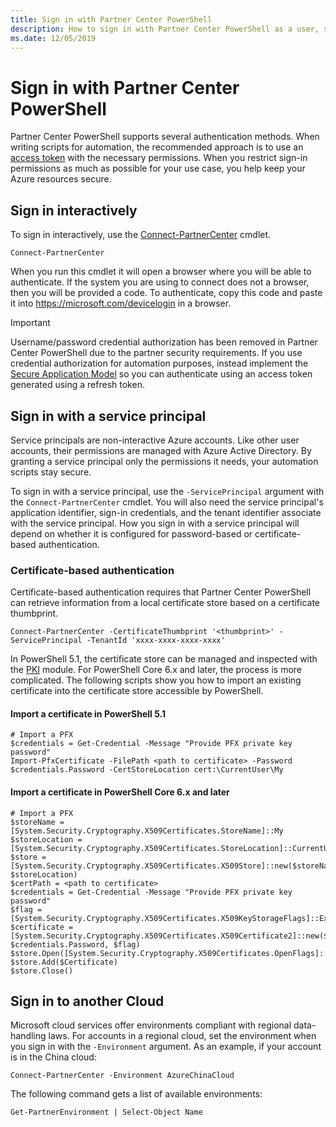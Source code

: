 ```yaml
---
title: Sign in with Partner Center PowerShell
description: How to sign in with Partner Center PowerShell as a user, service principal, or access token.
ms.date: 12/05/2019
---
```


# Sign in with Partner Center PowerShell

Partner Center PowerShell supports several authentication methods. When writing scripts for automation, the recommended approach is to use an [access token](multi-factor-auth.md) with the necessary permissions. When you restrict sign-in permissions as much as possible for your use case, you help keep your Azure resources secure.

## Sign in interactively

To sign in interactively, use the [Connect-PartnerCenter](/powershell/module/partnercenter/connect-partnercenter) cmdlet.

```azurepowershell-interactive
Connect-PartnerCenter
```

When you run this cmdlet it will open a browser where you will be able to authenticate. If the system you are using to connect does not a browser, then you will be provided a code. To authenticate, copy this code and paste it into <https://microsoft.com/devicelogin> in a browser.

> [!IMPORTANT]
> Username/password credential authorization has been removed in Partner Center PowerShell due to the partner security requirements. If you use credential authorization for automation purposes, instead implement the [Secure Application Model](multi-factor-auth.md) so you can authenticate using an access token generated using a refresh token.

## Sign in with a service principal

Service principals are non-interactive Azure accounts. Like other user accounts, their permissions are managed with Azure Active Directory. By granting a service principal only the permissions it needs, your automation scripts stay secure.

To sign in with a service principal, use the `-ServicePrincipal` argument with the `Connect-PartnerCenter` cmdlet. You will also need the service principal's application identifier, sign-in credentials, and the tenant identifier associate with the service principal. How you sign in with a service principal will depend on whether it is configured for password-based or certificate-based authentication.

### Certificate-based authentication

Certificate-based authentication requires that Partner Center PowerShell can retrieve information from a local certificate store based on a certificate thumbprint.

```azurepowershell-interactive
Connect-PartnerCenter -CertificateThumbprint '<thumbprint>' -ServicePrincipal -TenantId 'xxxx-xxxx-xxxx-xxxx'
```

In PowerShell 5.1, the certificate store can be managed and inspected with the [PKI](/powershell/module/pki) module. For PowerShell Core 6.x and later, the process is more complicated. The following scripts show you how to import an existing certificate into the certificate store accessible by PowerShell.

#### Import a certificate in PowerShell 5.1

```azurepowershell-interactive
# Import a PFX
$credentials = Get-Credential -Message "Provide PFX private key password"
Import-PfxCertificate -FilePath <path to certificate> -Password $credentials.Password -CertStoreLocation cert:\CurrentUser\My
```

#### Import a certificate in PowerShell Core 6.x and later

```azurepowershell-interactive
# Import a PFX
$storeName = [System.Security.Cryptography.X509Certificates.StoreName]::My 
$storeLocation = [System.Security.Cryptography.X509Certificates.StoreLocation]::CurrentUser
$store = [System.Security.Cryptography.X509Certificates.X509Store]::new($storeName, $storeLocation)
$certPath = <path to certificate>
$credentials = Get-Credential -Message "Provide PFX private key password"
$flag = [System.Security.Cryptography.X509Certificates.X509KeyStorageFlags]::Exportable
$certificate = [System.Security.Cryptography.X509Certificates.X509Certificate2]::new($certPath, $credentials.Password, $flag)
$store.Open([System.Security.Cryptography.X509Certificates.OpenFlags]::ReadWrite)
$store.Add($Certificate)
$store.Close()
```

## Sign in to another Cloud

Microsoft cloud services offer environments compliant with regional data-handling laws. For accounts in a regional cloud, set the environment when you sign in with the `-Environment` argument. As an example, if your account is in the China cloud:

```azurepowershell-interactive
Connect-PartnerCenter -Environment AzureChinaCloud
```

The following command gets a list of available environments:

```azurepowershell-interactive
Get-PartnerEnvironment | Select-Object Name
```
